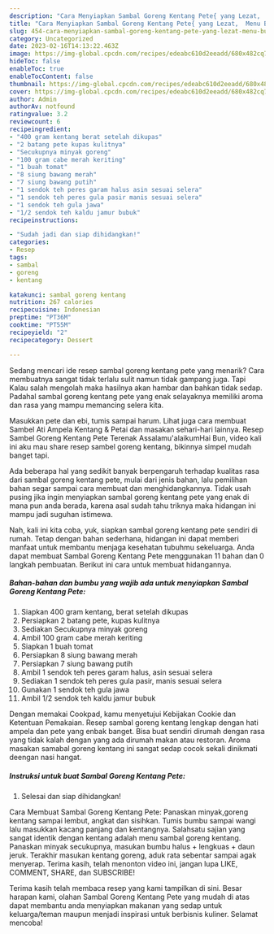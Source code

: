 ```yaml
---
description: "Cara Menyiapkan Sambal Goreng Kentang Pete{ yang Lezat,  Menu Buat lebaran"
title: "Cara Menyiapkan Sambal Goreng Kentang Pete{ yang Lezat,  Menu Buat lebaran"
slug: 454-cara-menyiapkan-sambal-goreng-kentang-pete-yang-lezat-menu-buat-lebaran
category: Uncategorized
date: 2023-02-16T14:13:22.463Z
image: https://img-global.cpcdn.com/recipes/edeabc610d2eeadd/680x482cq70/sambal-goreng-kentang-pete-foto-resep-utama.jpg
hideToc: false
enableToc: true
enableTocContent: false
thumbnail: https://img-global.cpcdn.com/recipes/edeabc610d2eeadd/680x482cq70/sambal-goreng-kentang-pete-foto-resep-utama.jpg
cover: https://img-global.cpcdn.com/recipes/edeabc610d2eeadd/680x482cq70/sambal-goreng-kentang-pete-foto-resep-utama.jpg
author: Admin
authorAv: notfound
ratingvalue: 3.2
reviewcount: 6
recipeingredient:
- "400 gram kentang berat setelah dikupas"
- "2 batang pete kupas kulitnya"
- "Secukupnya minyak goreng"
- "100 gram cabe merah keriting"
- "1 buah tomat"
- "8 siung bawang merah"
- "7 siung bawang putih"
- "1 sendok teh peres garam halus asin sesuai selera"
- "1 sendok teh peres gula pasir manis sesuai selera"
- "1 sendok teh gula jawa"
- "1/2 sendok teh kaldu jamur bubuk"
recipeinstructions:

- "Sudah jadi dan siap dihidangkan!"
categories:
- Resep
tags:
- sambal
- goreng
- kentang

katakunci: sambal goreng kentang 
nutrition: 267 calories
recipecuisine: Indonesian
preptime: "PT36M"
cooktime: "PT55M"
recipeyield: "2"
recipecategory: Dessert

---
```



Sedang mencari ide resep sambal goreng kentang pete yang menarik? Cara membuatnya sangat tidak terlalu sulit namun tidak gampang juga. Tapi Kalau salah mengolah maka hasilnya akan hambar dan bahkan tidak sedap. Padahal sambal goreng kentang pete yang enak selayaknya memiliki aroma dan rasa yang mampu memancing selera kita.


Masukkan pete dan ebi, tumis sampai harum. Lihat juga cara membuat Sambel Ati Ampela Kentang &amp; Petai dan masakan sehari-hari lainnya. Resep Sambel Goreng Kentang Pete Terenak Assalamu&#39;alaikumHai Bun, video kali ini aku mau share resep sambel goreng kentang, bikinnya simpel mudah banget tapi.

Ada beberapa hal yang sedikit banyak berpengaruh terhadap kualitas rasa dari sambal goreng kentang pete, mulai dari jenis bahan, lalu pemilihan bahan segar sampai cara membuat dan menghidangkannya. Tidak usah pusing jika ingin menyiapkan sambal goreng kentang pete yang enak di mana pun anda berada, karena asal sudah tahu triknya maka hidangan ini mampu jadi suguhan istimewa.


Nah, kali ini kita coba, yuk, siapkan sambal goreng kentang pete sendiri di rumah. Tetap dengan bahan sederhana, hidangan ini dapat memberi manfaat untuk membantu menjaga kesehatan tubuhmu sekeluarga. Anda dapat membuat Sambal Goreng Kentang Pete menggunakan 11 bahan dan 0 langkah pembuatan. Berikut ini cara untuk membuat hidangannya.

<!--inarticleads1-->

##### Bahan-bahan dan bumbu yang wajib ada untuk menyiapkan Sambal Goreng Kentang Pete:

1. Siapkan 400 gram kentang, berat setelah dikupas
1. Persiapkan 2 batang pete, kupas kulitnya
1. Sediakan Secukupnya minyak goreng
1. Ambil 100 gram cabe merah keriting
1. Siapkan 1 buah tomat
1. Persiapkan 8 siung bawang merah
1. Persiapkan 7 siung bawang putih
1. Ambil 1 sendok teh peres garam halus, asin sesuai selera
1. Sediakan 1 sendok teh peres gula pasir, manis sesuai selera
1. Gunakan 1 sendok teh gula jawa
1. Ambil 1/2 sendok teh kaldu jamur bubuk


Dengan memakai Cookpad, kamu menyetujui Kebijakan Cookie dan Ketentuan Pemakaian. Resep sambal goreng kentang lengkap dengan hati ampela dan pete yang enbak banget. Bisa buat sendiri dirumah dengan rasa yang tidak kalah dengan yang ada dirumah makan atau restoran. Aroma masakan samabal goreng kentang ini sangat sedap cocok sekali dinikmati deengan nasi hangat. 

<!--inarticleads2-->

##### Instruksi untuk buat Sambal Goreng Kentang Pete:


1. Selesai dan siap dihidangkan!

Cara Membuat Sambal Goreng Kentang Pete: Panaskan minyak,goreng kentang sampai lembut, angkat dan sisihkan.⁣ Tumis bumbu sampai wangi lalu masukkan kacang panjang dan kentangnya. Salahsatu sajian yang sangat identik dengan kentang adalah menu sambal goreng kentang. Panaskan minyak secukupnya, masukan bumbu halus + lengkuas + daun jeruk. Terakhir masukan kentang goreng, aduk rata sebentar sampai agak menyerap. Terima kasih, telah menonton video ini, jangan lupa LIKE, COMMENT, SHARE, dan SUBSCRIBE! 

Terima kasih telah membaca resep yang kami tampilkan di sini. Besar harapan kami, olahan Sambal Goreng Kentang Pete yang mudah di atas dapat membantu anda menyiapkan makanan yang sedap untuk keluarga/teman maupun menjadi inspirasi untuk berbisnis kuliner. Selamat mencoba!
